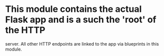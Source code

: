 
# This module contains the actual Flask app and is a such the 'root' of the HTTP

server. All other HTTP endpoints are linked to the app via blueprints in this
module.
